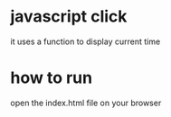 # javascript click
it uses a function to display current time

# how to run
open the index.html file on your browser